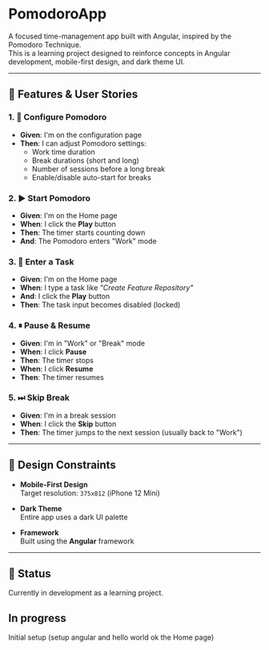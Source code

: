 # PomodoroApp

A focused time-management app built with Angular, inspired by the Pomodoro Technique.  
This is a learning project designed to reinforce concepts in Angular development, mobile-first design, and dark theme UI.

---

## 🔧 Features & User Stories

### 1. 🎯 Configure Pomodoro

- **Given**: I'm on the configuration page  
- **Then**: I can adjust Pomodoro settings:
  - Work time duration
  - Break durations (short and long)
  - Number of sessions before a long break
  - Enable/disable auto-start for breaks

### 2. ▶️ Start Pomodoro

- **Given**: I'm on the Home page  
- **When**: I click the **Play** button  
- **Then**: The timer starts counting down  
- **And**: The Pomodoro enters "Work" mode

### 3. 📝 Enter a Task

- **Given**: I'm on the Home page  
- **When**: I type a task like *"Create Feature Repository"*  
- **And**: I click the **Play** button  
- **Then**: The task input becomes disabled (locked)

### 4. ⏸ Pause & Resume

- **Given**: I'm in "Work" or "Break" mode  
- **When**: I click **Pause**  
- **Then**: The timer stops  
- **When**: I click **Resume**  
- **Then**: The timer resumes

### 5. ⏭ Skip Break

- **Given**: I'm in a break session  
- **When**: I click the **Skip** button  
- **Then**: The timer jumps to the next session (usually back to "Work")

---

## 📱 Design Constraints

- **Mobile-First Design**  
  Target resolution: `375x812` (iPhone 12 Mini)

- **Dark Theme**  
  Entire app uses a dark UI palette

- **Framework**  
  Built using the **Angular** framework

---

## 🚧 Status

Currently in development as a learning project. 

## In progress

Initial setup (setup angular and hello world ok the Home page)